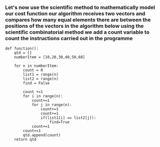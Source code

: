 ### Let's now use the scientific method to mathematically model our cost function our algorithm receives two vectors and compares how many equal elements there are between the positions of the vectors in the algorithm below using the scientific combinatorial method we add a count variable to count the instructions carried out in the programme

```
def function():
    qtd = []
    numberItem = [10,20,30,40,50,60]
    
    for n in numberItem:
        count = 0
        list1 = range(n)
        list2 = range(n)
        find = False
        
        count +=1
        for i in range(n):
            count+=1
            for j in range(n):
                count+=1
                count+=1
                if(list1[i] == list2[j]):
                    find=True
            count+=1
        count+=1
        qtd.append(count)
    return qtd
```
